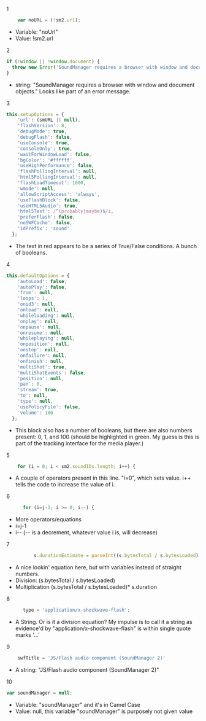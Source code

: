 1
```javascript
    var noURL = (!sm2.url);
```
* Variable: "noUrl"
* Value: !sm2.url

2
```javascript
if (!window || !window.document) {
  throw new Error('SoundManager requires a browser with window and document objects.');
}
```
* string: "SoundManager requires a browser with window and document objects." Looks like part of an error message.

3
```javascript
this.setupOptions = {
    'url': (smURL || null),
    'flashVersion': 8,
    'debugMode': true,
    'debugFlash': false,
    'useConsole': true,
    'consoleOnly': true,
    'waitForWindowLoad': false,
    'bgColor': '#ffffff',
    'useHighPerformance': false,
    'flashPollingInterval': null,
    'html5PollingInterval': null,
    'flashLoadTimeout': 1000,
    'wmode': null,
    'allowScriptAccess': 'always',
    'useFlashBlock': false,
    'useHTML5Audio': true,
    'html5Test': /^(probably|maybe)$/i,
    'preferFlash': false,
    'noSWFCache': false,
    'idPrefix': 'sound'
  };
  ```
  * The text in red appears to be a series of True/False conditions. A bunch of booleans. 

4
```javascript
this.defaultOptions = {
    'autoLoad': false,
    'autoPlay': false,
    'from': null,
    'loops': 1,
    'onid3': null,
    'onload': null,
    'whileloading': null,
    'onplay': null,
    'onpause': null,
    'onresume': null,
    'whileplaying': null,
    'onposition': null,
    'onstop': null,
    'onfailure': null,
    'onfinish': null,
    'multiShot': true,
    'multiShotEvents': false,
    'position': null,
    'pan': 0,
    'stream': true,
    'to': null,
    'type': null,
    'usePolicyFile': false,
    'volume': 100
  };
  ```
  * This block also has a number of booleans, but there are also numbers present: 0, 1, and 100 (should be highlighted in green. My guess is this is part of the tracking interface for the media player.)

5
```javascript
    for (i = 0; i < sm2.soundIDs.length; i++) {
```
* A couple of operators present in this line. "i=0", which sets value. i++ tells the code to increase the value of i. 

6
```javascript
      for (i=j-1; i >= 0; i--) {
```
* More operators/equations
* i=j-1
* i-- (-- is a decrement, whatever value i is, will decrease)

7
```javascript
          s.durationEstimate = parseInt((s.bytesTotal / s.bytesLoaded) * s.duration, 10)
```
* A nice lookin' equation here, but with variables instead of straight numbers. 
* Division: (s.bytesTotal / s.bytesLoaded)
* Multiplication (s.bytesTotal / s.bytesLoaded)* s.duration

8
```javascript
      type = 'application/x-shockwave-flash';
```
* A String. Or is it a division equation? My impulse is to call it a string as evidence'd by "application/x-shockwave-flash" is within single quote marks '...'

9
```javascript
    swfTitle = 'JS/Flash audio component (SoundManager 2)'
```
* A string: "JS/Flash audio component (SoundManager 2)" 

10
```javascript
var soundManager = null;
```
* Variable: "soundManager" and it's in Camel Case
* Value: null, this variable "soundManager" is purposely not given value
